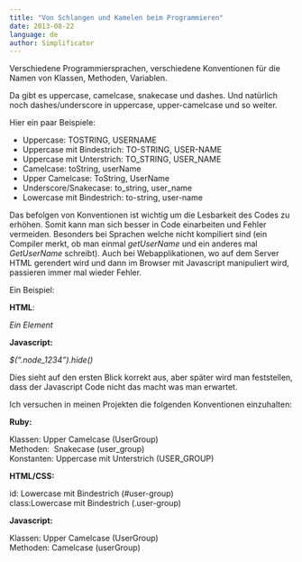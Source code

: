 ```yaml
---
title: "Von Schlangen und Kamelen beim Programmieren"
date: 2013-08-22
language: de
author: Simplificator
---
```


Verschiedene Programmiersprachen, verschiedene Konventionen für die Namen von Klassen, Methoden, Variablen. 

Da gibt es uppercase, camelcase, snakecase und dashes. Und natürlich noch dashes/underscore in uppercase, upper-camelcase und so weiter.

Hier ein paar Beispiele:

- Uppercase: TOSTRING, USERNAME
- Uppercase mit Bindestrich: TO-STRING, USER-NAME
- Uppercase mit Unterstrich: TO\_STRING, USER\_NAME
- Camelcase: toString, userName
- Upper Camelcase: ToString, UserName
- Underscore/Snakecase: to\_string, user\_name
- Lowercase mit Bindestrich: to-string, user-name

Das befolgen von Konventionen ist wichtig um die Lesbarkeit des Codes zu erhöhen. Somit kann man sich besser in Code einarbeiten und Fehler vermeiden. Besonders bei Sprachen welche nicht kompiliert sind (ein Compiler merkt, ob man einmal _getUserName_ und ein anderes mal _GetUserName_ schreibt). Auch bei Webapplikationen, wo auf dem Server HTML gerendert wird und dann im Browser mit Javascript manipuliert wird, passieren immer mal wieder Fehler. 

Ein Beispiel:

**HTML**:

_<div class=”node-1234”>Ein Element</div>_

**Javascript:**

_$(“.node\_1234”).hide()_

Dies sieht auf den ersten Blick korrekt aus, aber später wird man feststellen, dass der Javascript Code nicht das macht was man erwartet.

Ich versuchen in meinen Projekten die folgenden Konventionen einzuhalten:

**Ruby:**

Klassen: Upper Camelcase (UserGroup)  
Methoden:  Snakecase (user\_group)  
Konstanten: Uppercase mit Unterstrich (USER\_GROUP)

**HTML/CSS:**

id: Lowercase mit Bindestrich (#user-group)  
class:Lowercase mit Bindestrich (.user-group)  
  

**Javascript:**

Klassen: Upper Camelcase (UserGroup)  
Methoden: Camelcase (userGroup)
